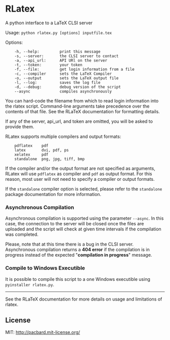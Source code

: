 # RLatex

A python interface to a LaTeX CLSI server

Usage: `python rlatex.py [options] inputfile.tex`

Options:
```
    -h, --help:         print this message
    -s, --server:       the CLSI server to contact
    -a, --api_url:      API URl on the server
    -t, --token:        your token
    -f, --file:         get login information from a file
    -c, --compiler      sets the LaTeX Compiler
    -o, --output        sets the LaTeX output file
    -l, --log:          saves the log file
    -d, --debug:        debug version of the script
    --async             compiles asynchronously
```
You can hard-code the filename from which to read login information into
the rlatex script. Command-line arguments take precedence over
the contents of that file. See the RLaTeX documentation for formatting
details.

If any of the server, api_url, and token are omitted, you will be
asked to provide them.

RLatex supports multiple compilers and output formats:
```
    pdflatex    pdf
    latex       dvi, pdf, ps
    xelatex     pdf
    standalone  png, jpg, tiff, bmp
```
If the compiler and/or the output format are not specified as arguments,
RLatex will use ```pdflatex``` as compiler and ```pdf``` as output format. For this
reason, most user will not need to specify a compiler or output formats.

If the ```standalone``` compiler option is selected, please refer to the ```standalone``` 
package documentation for more information.

### Asynchronous Compilation
Asynchronous compilation is supported using the parameter ```--async```.  In this 
case, the connection to the server will be closed once the files are uploaded and
the script will check at given time intervals if the compilation was completed.

Please, note that at this time there is a bug in the CLSI server.  Asynchronous
compilation returns a **404 error** if the compilation is in progress instead of the
expected "**compilation in progress**" message.

### Compile to Windows Executible
It is possible to compile this script to a one Windows executible using ```pyinstaller rlatex.py```.


***

See the RLaTeX documentation for more details on usage and limitations
of rlatex.

## License

MIT: http://pacbard.mit-license.org/
